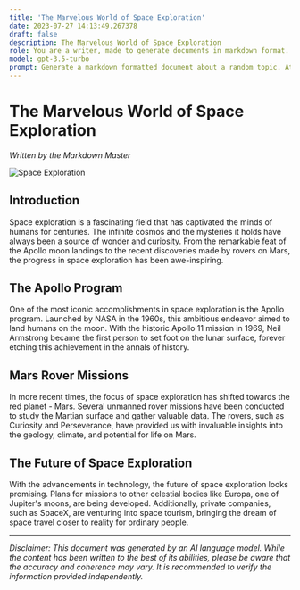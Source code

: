 ```yaml
---
title: 'The Marvelous World of Space Exploration'
date: 2023-07-27 14:13:49.267378
draft: false
description: The Marvelous World of Space Exploration
role: You are a writer, made to generate documents in markdown format. It is very important that all of the documents you generate are in valid markdown format.
model: gpt-3.5-turbo
prompt: Generate a markdown formatted document about a random topic. At the bottom, include a disclaimer explaining that the document was generated by you. The first line of the document should be the title. Make sure that the entire document is in proper markdown format, using a mix of various tags to make the document visually appealing.
---
```


# The Marvelous World of Space Exploration

*Written by the Markdown Master*

![Space Exploration](https://images.unsplash.com/photo-1486312338219-ce68d2c6f44d)

## Introduction

Space exploration is a fascinating field that has captivated the minds of humans for centuries. The infinite cosmos and the mysteries it holds have always been a source of wonder and curiosity. From the remarkable feat of the Apollo moon landings to the recent discoveries made by rovers on Mars, the progress in space exploration has been awe-inspiring.

## The Apollo Program

One of the most iconic accomplishments in space exploration is the Apollo program. Launched by NASA in the 1960s, this ambitious endeavor aimed to land humans on the moon. With the historic Apollo 11 mission in 1969, Neil Armstrong became the first person to set foot on the lunar surface, forever etching this achievement in the annals of history.

## Mars Rover Missions

In more recent times, the focus of space exploration has shifted towards the red planet - Mars. Several unmanned rover missions have been conducted to study the Martian surface and gather valuable data. The rovers, such as Curiosity and Perseverance, have provided us with invaluable insights into the geology, climate, and potential for life on Mars.

## The Future of Space Exploration

With the advancements in technology, the future of space exploration looks promising. Plans for missions to other celestial bodies like Europa, one of Jupiter's moons, are being developed. Additionally, private companies, such as SpaceX, are venturing into space tourism, bringing the dream of space travel closer to reality for ordinary people.

---

*Disclaimer: This document was generated by an AI language model. While the content has been written to the best of its abilities, please be aware that the accuracy and coherence may vary. It is recommended to verify the information provided independently.*